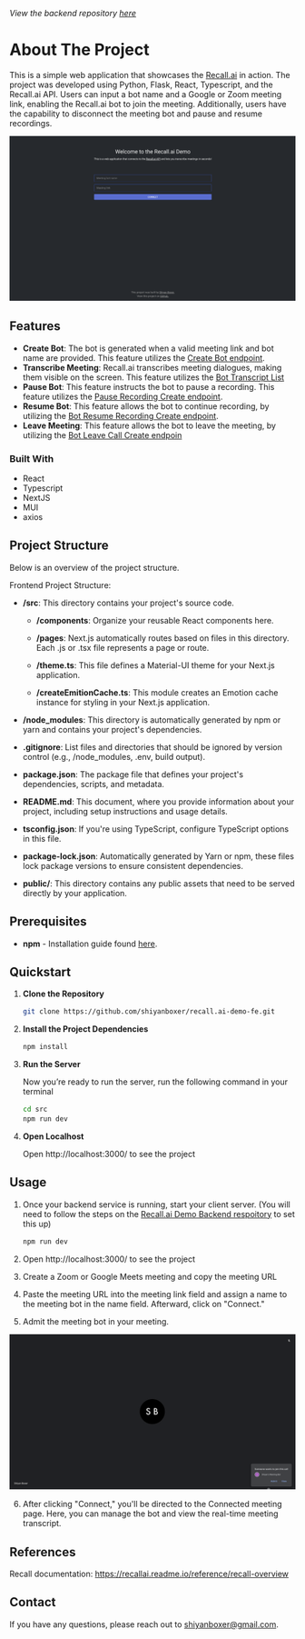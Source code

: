 <!-- ABOUT THE PROJECT -->
*View the backend repository [here](https://github.com/shiyanboxer/recall.ai-demo-be)*

# About The Project
This is a simple web application that showcases the [Recall.ai](https://www.recall.ai) in action. The project was developed using Python, Flask, React, Typescript, and the Recall.ai API. Users can input a bot name and a Google or Zoom meeting link, enabling the Recall.ai bot to join the meeting. Additionally, users have the capability to disconnect the meeting bot and pause and resume recordings.

![Welcome Screen](https://github.com/shiyanboxer/recall.ai-demo-fe/blob/main/img/WelcomeScreen.png)

<!-- FEATURES -->
## Features
- **Create Bot**: The bot is generated when a valid meeting link and bot name are provided. This feature utilizes the [Create Bot endpoint](https://recallai.readme.io/reference/bot_create).
- **Transcribe Meeting**: Recall.ai transcribes meeting dialogues, making them visible on the screen. This feature utilizes the  [Bot Transcript List](https://recallai.readme.io/reference/bot_transcript_list)
- **Pause Bot**: This feature instructs the bot to pause a recording. This feature utilizes the [Pause Recording Create endpoint](https://recallai.readme.io/reference/bot_pause_recording_create).
- **Resume Bot**: This feature allows the bot to continue recording, by utilizing the [Bot Resume Recording Create endpoint](https://recallai.readme.io/reference/bot_resume_recording_create).
- **Leave Meeting**: This feature allows the bot to leave the meeting, by utilizing the [Bot Leave Call Create endpoin](https://recallai.readme.io/reference/bot_leave_call_create)

<!-- TECHNOLOGIES -->
### Built With
- React
- Typescript
- NextJS
- MUI
- axios

<!-- PROJECT -->
## Project Structure

Below is an overview of the project structure.

Frontend Project Structure:

- **/src**: This directory contains your project's source code.

  - **/components**: Organize your reusable React components here.

  - **/pages**: Next.js automatically routes based on files in this directory. Each .js or .tsx file represents a page or route.

  - **/theme.ts**: This file defines a Material-UI theme for your Next.js application.
  
  - **/createEmitionCache.ts**: This module creates an Emotion cache instance for styling in your Next.js application. 
  
- **/node_modules**: This directory is automatically generated by npm or yarn and contains your project's dependencies.

- **.gitignore**: List files and directories that should be ignored by version control (e.g., /node_modules, .env, build output).

- **package.json**: The package file that defines your project's dependencies, scripts, and metadata.

- **README.md**: This document, where you provide information about your project, including setup instructions and usage details.

- **tsconfig.json**: If you're using TypeScript, configure TypeScript options in this file.

- **package-lock.json**: Automatically generated by Yarn or npm, these files lock package versions to ensure consistent dependencies.

- **public/**: This directory contains any public assets that need to be served directly by your application.

<!-- PREREQUISITES -->
## Prerequisites
* **npm** - Installation guide found [here](https://www.npmjs.com/).

<!-- QUICKSTART -->
## Quickstart

1. **Clone the Repository**

   ```sh
   git clone https://github.com/shiyanboxer/recall.ai-demo-fe.git
   ```

2. **Install the Project Dependencies**

   ```bash
   npm install
   ```
   
3. **Run the Server**

   Now you’re ready to run the server, run the following command in your terminal

   ```bash
   cd src
   npm run dev
   ```
4. **Open Localhost**

   Open http://localhost:3000/ to see the project

## Usage
1. Once your backend service is running, start your client server. (You will need to follow the steps on the [Recall.ai Demo Backend respoitory](https://github.com/shiyanboxer/recall.ai-demo-be) to set this up)

   ```bash
   npm run dev
   ```

2. Open http://localhost:3000/ to see the project

3. Create a Zoom or Google Meets meeting and copy the meeting URL

4. Paste the meeting URL into the meeting link field and assign a name to the meeting bot in the name field. Afterward, click on "Connect."

5. Admit the meeting bot in your meeting.

![Admit bot](https://github.com/shiyanboxer/recall.ai-demo-be/blob/main/img/MeetingAdmit.png)

6. After clicking "Connect," you'll be directed to the Connected meeting page. Here, you can manage the bot and view the real-time meeting transcript.


## References
Recall documentation: https://recallai.readme.io/reference/recall-overview

## Contact
If you have any questions, please reach out to shiyanboxer@gmail.com. 
